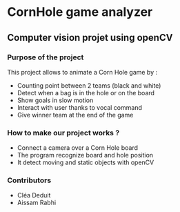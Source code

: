 # CornHole game analyzer

## Computer vision projet using openCV

### Purpose of the project

This project allows to animate a Corn Hole game by : 
 * Counting point between 2 teams (black and white)
 * Detect when a bag is in the hole or on the board
 * Show goals in slow motion
 * Interact with user thanks to vocal command
 * Give winner team at the end of the game
 
 ### How to make our project works ?
 
 * Connect a camera over a Corn Hole board
 * The program recognize board and hole position
 * It detect moving and static objects with openCV 
 
 
 ### Contributors
 
 * Cléa Deduit
 * Aissam Rabhi